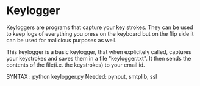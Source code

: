 # Keylogger

Keyloggers are programs that capture your key strokes. They can be used to keep logs of everything you press on the keyboard but on the flip side it can be used for malicious purposes as well.

This keylogger is a basic keylogger, that when explicitely called, captures your keystrokes and saves them in a file "keylogger.txt".
It then sends the contents of the file(i.e. the keystrokes) to your email id.

SYNTAX : python keylogger.py
Needed: pynput, smtplib, ssl

